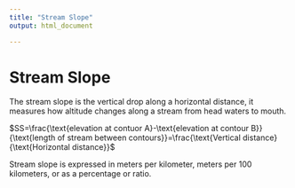 ```yaml
---
title: "Stream Slope"
output: html_document

---
```


# Stream Slope 
The stream slope is the vertical drop along a horizontal distance, it measures how altitude changes along a stream from head waters to mouth. 

$SS=\frac{\text{elevation at contuor A}-\text{elevation at contour B}}{\text{length of stream between contours}}=\frac{\text{Vertical distance}{\text{Horizontal distance}}$

Stream slope is expressed in meters per kilometer, meters per 100 kilometers, or as a percentage or ratio.

